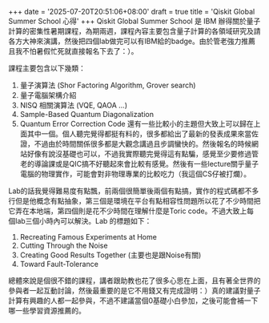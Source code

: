 +++
date = '2025-07-20T20:51:06+08:00'
draft = true
title = 'Qiskit Global Summer School 心得'
+++
Qiskit Global Summer School 是 IBM 辦得關於量子計算的密集性暑期課程，為期兩週，課程內容主要包含量子計算的各領域研究及請各方大神來演講，然後把四個lab做完可以有IBM給的badge。由於管老強力推薦且我不怕暑假忙死就直接報名下去了：）。

課程主要包含以下幾類：
1. 量子演算法 (Shor Factoring Algorithm, Grover search)
2. 量子電腦架構介紹
3. NISQ 相關演算法 (VQE, QAOA ...)
4. Sample-Based Quantum Diagonalization
5. Quantum Error Correction Code
還有一些比較小的主題但大致上可以歸在上面其中一個。個人聽完覺得都挺有料的，很多都給出了最新的發表成果來當佐證，不過由於時間關係很多都是大觀念講過且步調蠻快的。然後報名的時候網站好像有說沒基礎也可以，不過我實際聽完覺得這有點騙，感覺至少要修過管老的導論課或是QIC搞不好聽起來會比較有感覺。然後有一些lecture關乎量子電腦的物理實作，可能會對非物理專業的比較吃力（我這個CS仔被打爛）。

Lab的話我覺得難易度有點飄，前兩個很簡單後兩個有點搞，實作的程式碼都不多行但是他概念有點抽象，第三個是環境在平台有點相容性問題所以花了不少時間把它弄在本地端，第四個則是花不少時間在理解什麼是Toric code。不過大致上每個lab三個小時內可以解決。Lab 的標題如下：
1. Recreating Famous Experiments at Home
2. Cutting Through the Noise
3. Creating Good Results Together (主要也是跟Noise有關)
4. Toward Fault-Tolerance

總體來說是個很不錯的課程，講者跟助教也花了很多心思在上面，且有著全世界的參與者一起互動討論，然後最重要的是它不用錢又有完成證明：）真的建議對量子計算有興趣的人都一起參與，不過不建議當個0基礎小白參加，之後可能會補一下哪一些學習資源推薦的。
